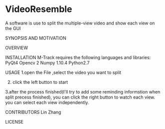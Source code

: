 # VideoResemble

A software is use to split the multiple-view video and show each view on the GUI

SYNOPSIS AND MOTIVATION



OVERVIEW


INSTALLATION
M-Track requires the following languages and libraries:
PyQt4 
Opencv 2
Numpy 1.10.4
Python2.7


USAGE
1.open the File ,select the video you want to split

2. click the left button to start 

3.after the process finished(I'll try to add some reminding informstion when split precess finished), you can click the right button to watch each view.  you can select each view independently. 

CONTRIBUTORS
Lin Zhang



LICENSE

